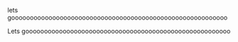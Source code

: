 lets goooooooooooooooooooooooooooooooooooooooooooooooooooooooooo

Lets gooooooooooooooooooooooooooooooooooooooooooooooooooooooo
